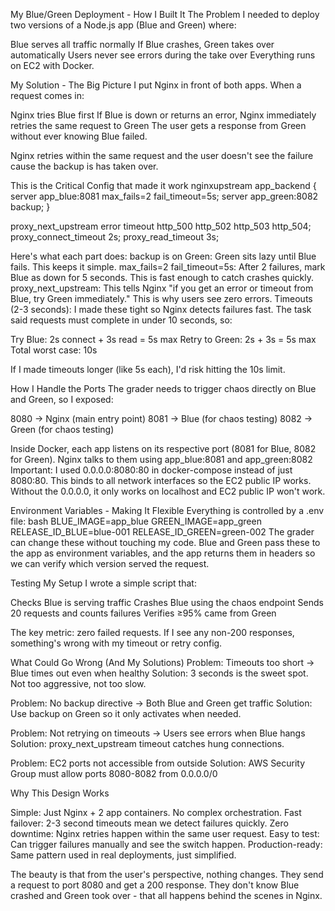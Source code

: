My Blue/Green Deployment - How I Built It
The Problem
I needed to deploy two versions of a Node.js app (Blue and Green) where:

Blue serves all traffic normally
If Blue crashes, Green takes over automatically
Users never see errors during the take over
Everything runs on EC2 with Docker.

My Solution - The Big Picture
I put Nginx in front of both apps. When a request comes in:

Nginx tries Blue first
If Blue is down or returns an error, Nginx immediately retries the same request to Green
The user gets a response from Green without ever knowing Blue failed. 

Nginx retries within the same request and the user doesn't see the failure cause the backup is has taken over.


This is the Critical Config that made it work
nginxupstream app_backend {
    server app_blue:8081 max_fails=2 fail_timeout=5s;
    server app_green:8082 backup;
}

proxy_next_upstream error timeout http_500 http_502 http_503 http_504;
proxy_connect_timeout 2s;
proxy_read_timeout 3s;

Here's what each part does:
backup is on Green: Green sits lazy until Blue fails. This keeps it simple.
max_fails=2 fail_timeout=5s: After 2 failures, mark Blue as down for 5 seconds. This is fast enough to catch crashes quickly.
proxy_next_upstream: This tells Nginx "if you get an error or timeout from Blue, try Green immediately." This is why users see zero errors.
Timeouts (2-3 seconds): I made these tight so Nginx detects failures fast. The task said requests must complete in under 10 seconds, so:

Try Blue: 2s connect + 3s read = 5s max
Retry to Green: 2s + 3s = 5s max
Total worst case: 10s 

If I made timeouts longer (like 5s each), I'd risk hitting the 10s limit.

How I Handle the Ports
The grader needs to trigger chaos directly on Blue and Green, so I exposed:

8080 → Nginx (main entry point)
8081 → Blue (for chaos testing)
8082 → Green (for chaos testing)

Inside Docker, each app listens on its respective port (8081 for Blue, 8082 for Green). Nginx talks to them using app_blue:8081 and app_green:8082
Important: I used 0.0.0.0:8080:80 in docker-compose instead of just 8080:80. This binds to all network interfaces so the EC2 public IP works. Without the 0.0.0.0, it only works on localhost and EC2 public IP won't work.

Environment Variables - Making It Flexible
Everything is controlled by a .env file:
bash
BLUE_IMAGE=app_blue
GREEN_IMAGE=app_green
RELEASE_ID_BLUE=blue-001
RELEASE_ID_GREEN=green-002
The grader can change these without touching my code. Blue and Green pass these to the app as environment variables, and the app returns them in headers so we can verify which version served the request.

Testing My Setup
I wrote a simple script that:

Checks Blue is serving traffic
Crashes Blue using the chaos endpoint
Sends 20 requests and counts failures
Verifies ≥95% came from Green

The key metric: zero failed requests. If I see any non-200 responses, something's wrong with my timeout or retry config.

What Could Go Wrong (And My Solutions)
Problem: Timeouts too short → Blue times out even when healthy
Solution: 3 seconds is the sweet spot. Not too aggressive, not too slow.

Problem: No backup directive → Both Blue and Green get traffic
Solution: Use backup on Green so it only activates when needed.

Problem: Not retrying on timeouts → Users see errors when Blue hangs
Solution: proxy_next_upstream timeout catches hung connections.

Problem: EC2 ports not accessible from outside
Solution: AWS Security Group must allow ports 8080-8082 from 0.0.0.0/0

Why This Design Works

Simple: Just Nginx + 2 app containers. No complex orchestration.
Fast failover: 2-3 second timeouts mean we detect failures quickly.
Zero downtime: Nginx retries happen within the same user request.
Easy to test: Can trigger failures manually and see the switch happen.
Production-ready: Same pattern used in real deployments, just simplified.

The beauty is that from the user's perspective, nothing changes. They send a request to port 8080 and get a 200 response. They don't know Blue crashed and Green took over - that all happens behind the scenes in Nginx.